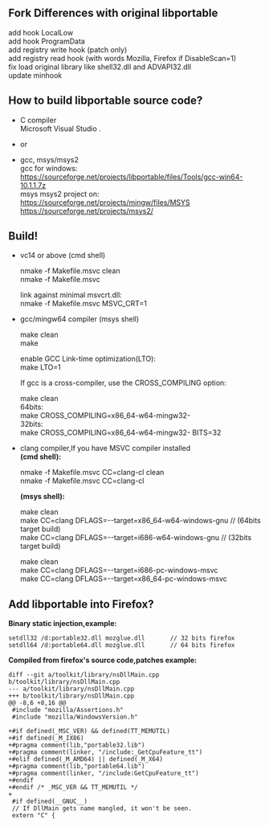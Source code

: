 ## Fork Differences with original libportable

add hook LocalLow  
add hook ProgramData  
add registry write hook (patch only)  
add registry read hook (with words Mozilla, Firefox if DisableScan=1)  
fix load original library like shell32.dll and ADVAPI32.dll  
update minhook  

## How to build libportable source code?

- C compiler  
Microsoft Visual Studio .   
 
- or

- gcc, msys/msys2  
gcc for windows:  
https://sourceforge.net/projects/libportable/files/Tools/gcc-win64-10.1.1.7z  
msys msys2 project on:  
https://sourceforge.net/projects/mingw/files/MSYS  
https://sourceforge.net/projects/msys2/

## Build!
- vc14 or above  (cmd shell)  

	nmake -f Makefile.msvc clean  
	nmake -f Makefile.msvc
	
	link against minimal msvcrt.dll:  
	nmake -f Makefile.msvc MSVC_CRT=1

- gcc/mingw64 compiler (msys shell)

	make clean  
	make
	
	enable GCC Link-time optimization(LTO):   
	make LTO=1
	
	If gcc is a cross-compiler, use the CROSS_COMPILING option:
	
	make clean  
	64bits:  
	make CROSS_COMPILING=x86_64-w64-mingw32-  
	32bits:  
	make CROSS_COMPILING=x86_64-w64-mingw32- BITS=32  

- clang compiler,If you have MSVC compiler installed   
	**(cmd shell):**
	
	nmake -f Makefile.msvc CC=clang-cl clean  
	nmake -f Makefile.msvc CC=clang-cl  
	
	**(msys shell):**  
	
	make clean  
	make CC=clang DFLAGS=--target=x86_64-w64-windows-gnu        // (64bits target build)  
	make CC=clang DFLAGS=--target=i686-w64-windows-gnu         // (32bits target build)  
	
	make clean  
	make CC=clang DFLAGS=--target=i686-pc-windows-msvc  
	make CC=clang DFLAGS=--target=x86_64-pc-windows-msvc  


## Add libportable into Firefox?
**Binary static injection,example:**
	
	setdll32 /d:portable32.dll mozglue.dll       // 32 bits firefox    
	setdll64 /d:portable64.dll mozglue.dll       // 64 bits firefox    

**Compiled from firefox's source code,patches example:**   
```
diff --git a/toolkit/library/nsDllMain.cpp b/toolkit/library/nsDllMain.cpp
--- a/toolkit/library/nsDllMain.cpp
+++ b/toolkit/library/nsDllMain.cpp
@@ -8,6 +8,16 @@
 #include "mozilla/Assertions.h"
 #include "mozilla/WindowsVersion.h"
 
+#if defined(_MSC_VER) && defined(TT_MEMUTIL)
+#if defined(_M_IX86)
+#pragma comment(lib,"portable32.lib")
+#pragma comment(linker, "/include:_GetCpuFeature_tt")
+#elif defined(_M_AMD64) || defined(_M_X64)
+#pragma comment(lib,"portable64.lib")
+#pragma comment(linker, "/include:GetCpuFeature_tt")
+#endif
+#endif /* _MSC_VER && TT_MEMUTIL */
+
 #if defined(__GNUC__)
 // If DllMain gets name mangled, it won't be seen.
 extern "C" {
```
